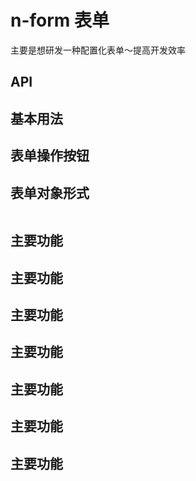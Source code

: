 # n-form 表单

主要是想研发一种配置化表单～提高开发效率

## API

## 基本用法

<!-- ```vue demo src="./form/FormBasic.vue"

``` -->

## 表单操作按钮

<!-- ```vue demo src="./form/FormMenu.vue"

``` -->

## 表单对象形式

```vue demo src="./form/FormObject.vue"

```

## 主要功能
## 主要功能
## 主要功能
## 主要功能
## 主要功能
## 主要功能
## 主要功能
